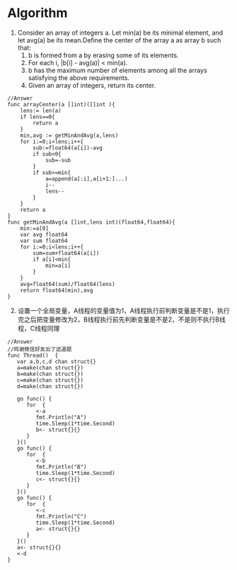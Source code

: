 # Algorithm

1. Consider an array of integers a. Let min(a) be its minimal element, and let avg(a) be its mean.Define the center of the array a as array b such that:
    1. b is formed from a by erasing some of its elements.
    2. For each i, |b[i] - avg(a)| < min(a).
    3. b has the maximum number of elements among all the arrays satisfying the above requirements.
    4. Given an array of integers, return its center.

```golang
//Answer
func arrayCenter(a []int)([]int ){
    lens:= len(a)
    if lens==0{
        return a
    }
    min,avg := getMinAndAvg(a,lens)
    for i:=0;i<lens;i++{
        sub:=float64(a[i])-avg
        if sub<0{
            sub=-sub
        }
        if sub>=min{
            a=append(a[:i],a[i+1:]...)
            i--
            lens--
        }
    }
    return a
}
func getMinAndAvg(a []int,lens int)(float64,float64){       
    min:=a[0]
    var avg float64
    var sum float64
    for i:=0;i<lens;i++{
        sum=sum+float64(a[i])
        if a[i]<min{
            min=a[i]
        }
    }
    avg=float64(sum)/float64(lens)
    return float64(min),avg
}

```
2. 设置一个全局变量，A线程的变量值为1，A线程执行前判断变量是不是1，执行完之后把变量修改为2，B线程执行前先判断变量是不是2，不是则不执行B线程，C线程同理
```golang
//Answer 
//鸣谢微信好友出了这道题
func Thread()  {
   var a,b,c,d chan struct{}
   a=make(chan struct{})
   b=make(chan struct{})
   c=make(chan struct{})
   d=make(chan struct{})

   go func() {
      for  {
         <-a
         fmt.Println("A")
         time.Sleep(1*time.Second)
         b<- struct{}{}
      }
   }()
   go func() {
      for  {
         <-b
         fmt.Println("B")
         time.Sleep(1*time.Second)
         c<- struct{}{}
      }
   }()
   go func() {
      for  {
         <-c
         fmt.Println("C")
         time.Sleep(1*time.Second)
         a<- struct{}{}
      }
   }()
   a<- struct{}{}
   <-d
}
```